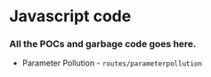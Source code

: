 # Javascript code

### All the POCs and garbage code goes here.

* Parameter Pollution - `routes/parameterpollution`
